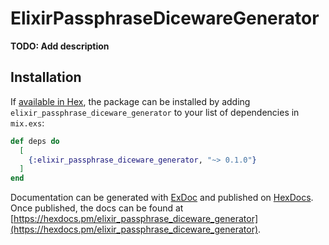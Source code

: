 # ElixirPassphraseDicewareGenerator

**TODO: Add description**

## Installation

If [available in Hex](https://hex.pm/docs/publish), the package can be installed
by adding `elixir_passphrase_diceware_generator` to your list of dependencies in `mix.exs`:

```elixir
def deps do
  [
    {:elixir_passphrase_diceware_generator, "~> 0.1.0"}
  ]
end
```

Documentation can be generated with [ExDoc](https://github.com/elixir-lang/ex_doc)
and published on [HexDocs](https://hexdocs.pm). Once published, the docs can
be found at [https://hexdocs.pm/elixir_passphrase_diceware_generator](https://hexdocs.pm/elixir_passphrase_diceware_generator).

